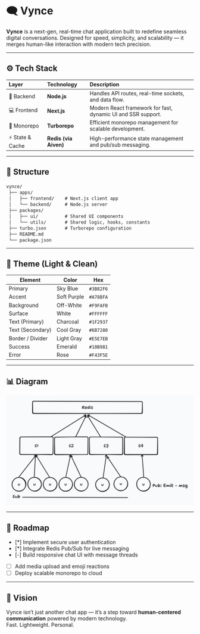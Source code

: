 # 🗨️ Vynce

**Vynce** is a next-gen, real-time chat application built to redefine seamless digital conversations. Designed for speed, simplicity, and scalability — it merges human-like interaction with modern tech precision.

---

## ⚙️ Tech Stack

| Layer | Technology | Description |
|:------|:------------|:-------------|
| 🧠 Backend | **Node.js** | Handles API routes, real-time sockets, and data flow. |
| 💻 Frontend | **Next.js** | Modern React framework for fast, dynamic UI and SSR support. |
| 🚀 Monorepo | **Turborepo** | Efficient monorepo management for scalable development. |
| ⚡ State & Cache | **Redis (via Aiven)** | High-performance state management and pub/sub messaging. |

---

## 🧩 Structure

```
vynce/
 ├── apps/
 │   ├── frontend/    # Next.js client app
 │   └── backend/     # Node.js server
 ├── packages/
 │   ├── ui/          # Shared UI components
 │   └── utils/       # Shared logic, hooks, constants
 ├── turbo.json       # Turborepo configuration
 ├── README.md
 └── package.json
```
---

## 🎨 Theme (Light & Clean)

| Element | Color | Hex |
|----------|--------|------|
| Primary | Sky Blue | `#3B82F6` |
| Accent | Soft Purple | `#A78BFA` |
| Background | Off-White | `#F9FAFB` |
| Surface | White | `#FFFFFF` |
| Text (Primary) | Charcoal | `#1F2937` |
| Text (Secondary) | Cool Gray | `#6B7280` |
| Border / Divider | Light Gray | `#E5E7EB` |
| Success | Emerald | `#10B981` |
| Error | Rose | `#F43F5E` |

---

## 📊 Diagram

![Vynce Architecture](dig.png)

---

## 🚧 Roadmap

- [*] Implement secure user authentication  
- [*] Integrate Redis Pub/Sub for live messaging  
- [-] Build responsive chat UI with message threads  
- [ ] Add media upload and emoji reactions  
- [ ] Deploy scalable monorepo to cloud

---

## 🧠 Vision

Vynce isn’t just another chat app — it’s a step toward **human-centered communication** powered by modern technology.  
Fast. Lightweight. Personal.
